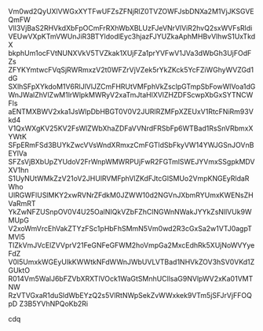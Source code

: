 Vm0wd2QyUXlVWGxXYTFwUFZsZFNjRlZ0TVZOWFJsbDNXa2M1VjJKSGVEQmFW
Vll3VjBaS2RHVkdXbFpOCmFrRXhWbXBLUzFJeVNrVlViR2hvQ2sxWVFsRldi
VEUwVXpKTmVWUnJiR3BTYldodlEyc3hjazFJYUZkaAphMHBvVlhwS1UxTkdX
bkphUm1ocFVtNUNXVkV5TVZkak1XUjFZa1prYVFwV1JVa3dWbGh3UjFOdFZs
ZFYKYmtwcFVqSjRWRmxzV2t0WFZrVjVZek5rYkZKck5YcFZiWGhyWVZGd1dG
SXlhSFpXYkdoM1V6RlJlVlJZCmFHRUtVMFphVkZsclpGTmpSbFowWlVoa1dG
WnJWalZhVlZwM1lrWlpkMWRyV2xaTmJtaHlXVlZHZDFScwpXbGxSYTNCWFls
aENTMXBWV2xka1JsWlpDbHBGT0V0V2JURlRZMFpXZEUxV1RtcFNiRm93Vkd4
V1QxWXgKV25KV2FsWlZWbXhaZDFaVVNrdFRSbFp6WTBad1RsSnVRbmxXYWtK
SFpERmFSd3BUYkZwcVVsWndXRmxzCmFGTldSbFkyVW14YWJGSnJOVnBEYlVa
SFZsVjBXbUpZYUdoV2FrWnpWMWRPUjFwR2FGTmlSWEJYVmxSSgpkMDVXV1hn
S1UyNUtWMkZzV21oV2JHUlRVMFphVlZKdFJtcGlSMUo2VmpKNGEyRldaRWho
UlRGWFlUSlMKY2xwRVNrZFdkM0JZWW10d2NGVnJXbmRYUmxKWENsZHVaRmRT
YkZwNFZUSnpOV0V4U25OalNIQkVZbFZhClNGWnNWakJYYkZsNllVUk9WMUpG
V2xoWmVrcEhVakZTYzFSc1pHbFhSMmN5Vm0wd2R3cGxSa2w1VTJ0agpTMVl5
TlZkVmJVcElZVVprV21FeGNFeGFWM2hoVmpGa2MxcEdhRk5XUjNoWVYyeFdZ
V0l5UmxkWGEyUlkKWWtkNFdWWnJWbUVLVTBad1NHVkZOV3hSV0VKd1ZGUktO
R014Vm5WalJ6bFZVbXRXTlVOck1WaGtSMnhUCllsaG9NVlpWV2xKa01VMTNW
RzVTVGxaR1duSldWbEYzQ2s5VlRtNWpSekZvWWxkek9VTm5jSFJrVjFFOQpD
Z3B5YVhNPQoKb2Ri

cdq
